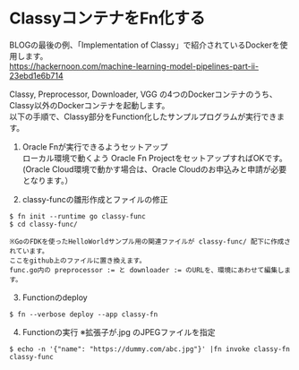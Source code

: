 # ClassyコンテナをFn化する

BLOGの最後の例、「Implementation of Classy」で紹介されているDockerを使用します。  
https://hackernoon.com/machine-learning-model-pipelines-part-ii-23ebd1e6b714
  
Classy, Preprocessor, Downloader, VGG の4つのDockerコンテナのうち、Classy以外のDockerコンテナを起動します。  
以下の手順で、Classy部分をFunction化したサンプルプログラムが実行できます。

1. Oracle Fnが実行できるようセットアップ  
ローカル環境で動くよう Oracle Fn ProjectをセットアップすればOKです。  
(Oracle Cloud環境で動かす場合は、Oracle Cloudのお申込みと申請が必要となります。）

2. classy-funcの雛形作成とファイルの修正
```
$ fn init --runtime go classy-func
$ cd classy-func/

※GoのFDKを使ったHelloWorldサンプル用の関連ファイルが classy-func/ 配下に作成されています。
ここをgithub上のファイルに置き換えます。
func.go内の preprocessor := と downloader := のURLを、環境にあわせて編集します。
```

3. Functionのdeploy 
```
$ fn --verbose deploy --app classy-fn
```

4. Functionの実行 ※拡張子が.jpg のJPEGファイルを指定
```
$ echo -n '{"name": "https://dummy.com/abc.jpg"}' |fn invoke classy-fn  classy-func
```
